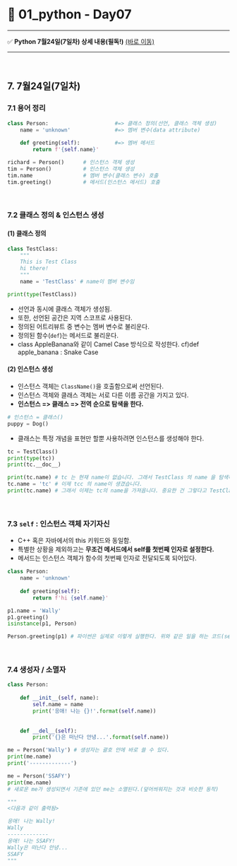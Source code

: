 # :notebook_with_decorative_cover: 01_python - Day07

---

:white_check_mark: **Python 7월24일(7일차) 상세 내용(필독!)** <a href="https://github.com/wally-wally/TIL/blob/master/01_python/python_review/Python%20총정리_5.md">(바로 이동)</a>

------

<br>

## 7. 7월24일(7일차)

### 7.1 용어 정리

```python
class Person:                     #=> 클래스 정의(선언, 클래스 객체 생성)
    name = 'unknown'              #=> 멤버 변수(data attribute)
    
    def greeting(self):           #=> 멤버 메서드
        return f'{self.name}' 
```

```python
richard = Person()      # 인스턴스 객체 생성
tim = Person()          # 인스턴스 객체 생성
tim.name                # 멤버 변수(클래스 변수) 호출
tim.greeting()          # 메서드(인스턴스 메서드) 호출
```

<br>

### 7.2 클래스 정의 & 인스턴스 생성

#### (1) 클래스 정의

```python
class TestClass:
    """
    This is Test Class
    hi there!
    """
    name = 'TestClass' # name이 멤버 변수임

print(type(TestClass))
```

- 선언과 동시에 클래스 객체가 생성됨.
- 또한, 선언된 공간은 지역 스코프로 사용된다.
- 정의된 어트리뷰트 중 변수는 멤버 변수로 불리운다.
- 정의된 함수(`def`)는 메서드로 불리운다.
- class AppleBanana와 같이 Camel Case 방식으로 작성한다. cf)def apple_banana : Snake Case

#### (2) 인스턴스 생성

- 인스턴스 객체는 `ClassName()`을 호출함으로써 선언된다.
- 인스턴스 객체와 클래스 객체는 서로 다른 이름 공간을 가지고 있다.
- **인스턴스 => 클래스 => 전역 순으로 탐색을 한다.**

```python
# 인스턴스 = 클래스()
puppy = Dog()
```

- 클래스는 특정 개념을 표현만 할뿐 사용하려면 인스턴스를 생성해야 한다.

```python
tc = TestClass()
print(type(tc))
print(tc.__doc__)

print(tc.name) # tc 는 현재 name이 없습니다. 그래서 TestClass 의 name 을 탐색하여 가져옵니다.
tc.name = 'tc' # 이제 tcc 의 name이 생겼습니다.
print(tc.name) # 그래서 이제는 tc의 name을 가져옵니다. 중요한 건 그렇다고 TestClass의 name이 바뀐것은 아닙니다.
```

<br>

### 7.3 `self` : 인스턴스 객체 자기자신

- C++ 혹은 자바에서의 this 키워드와 동일함.
- 특별한 상황을 제외하고는 **무조건 메서드에서 self를 첫번째 인자로 설정한다.**
- 메서드는 인스턴스 객체가 함수의 첫번째 인자로 전달되도록 되어있다.

```python
class Person:
    name = 'unknown'
    
    def greeting(self):
        return f'hi {self.name}'

p1.name = 'Wally'
p1.greeting()
isinstance(p1, Person)

Person.greeting(p1) # 파이썬은 실제로 이렇게 실행한다. 위와 같은 일을 하는 코드(self를 넣는 이유)
```

<br>

### 7.4 생성자 / 소멸자

```python
class Person:
    
    def __init__(self, name):
        self.name = name
        print('응애! 나는 {}!'.format(self.name))
        
        
    def __del__(self):
        print('{}은 떠난다 안녕...'.format(self.name))
```

```python
me = Person('Wally') # 생성자는 괄호 안에 바로 쓸 수 있다.
print(me.name)
print('-------------')

me = Person('SSAFY')
print(me.name)
# 새로운 me가 생성되면서 기존에 있던 me는 소멸된다.(덮어씌워지는 것과 비슷한 동작)

"""
<다음과 같이 출력됨>

응애! 나는 Wally!
Wally
-------------
응애! 나는 SSAFY!
Wally은 떠난다 안녕...
SSAFY
"""
```
